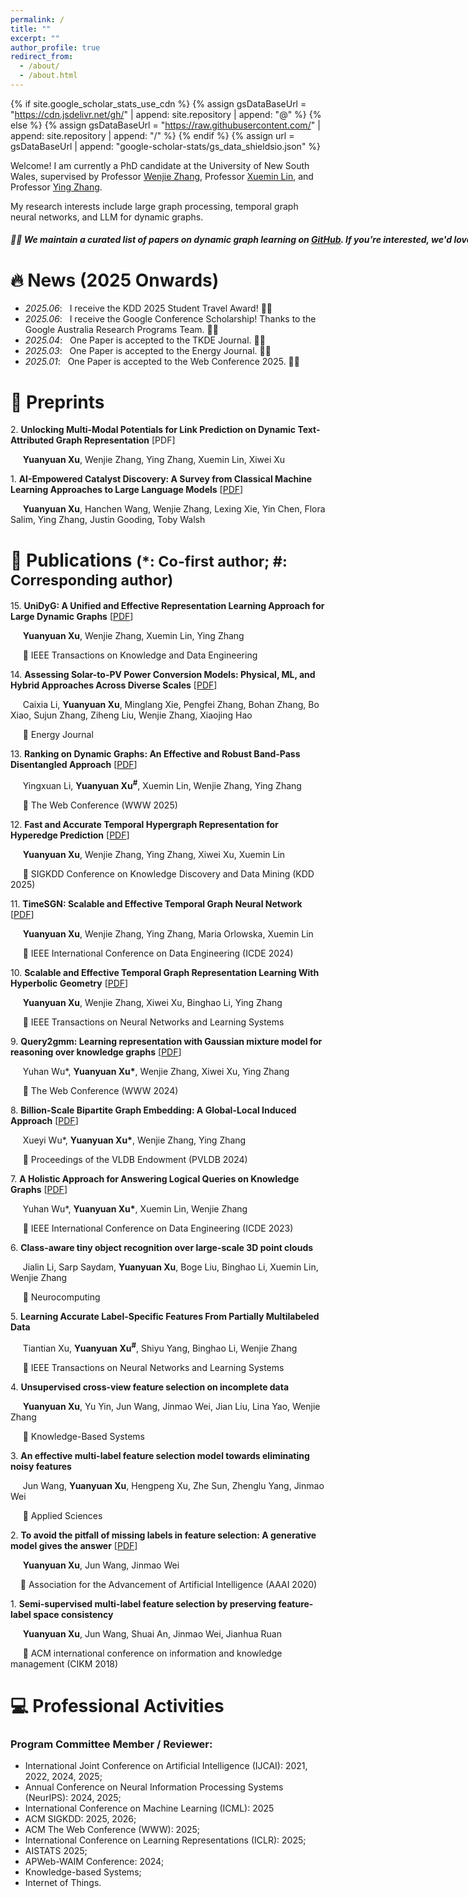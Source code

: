 ```yaml
---
permalink: /
title: ""
excerpt: ""
author_profile: true
redirect_from: 
  - /about/
  - /about.html
---
```


{% if site.google_scholar_stats_use_cdn %}
{% assign gsDataBaseUrl = "https://cdn.jsdelivr.net/gh/" | append: site.repository | append: "@" %}
{% else %}
{% assign gsDataBaseUrl = "https://raw.githubusercontent.com/" | append: site.repository | append: "/" %}
{% endif %}
{% assign url = gsDataBaseUrl | append: "google-scholar-stats/gs_data_shieldsio.json" %}

<span class='anchor' id='about-me'></span>

Welcome! I am currently a PhD candidate at the University of New South Wales, supervised by Professor [Wenjie Zhang](https://cgi.cse.unsw.edu.au/~zhangw/), Professor [Xuemin Lin](https://www.acem.sjtu.edu.cn/en/faculty/linxuemin.html), and Professor [Ying Zhang](https://profiles.uts.edu.au/Ying.Zhang).

My research interests include large graph processing, temporal graph neural networks, and LLM for dynamic graphs. 

<h5>
  <nobr>📣📣 We maintain a curated list of papers on dynamic graph learning on <a href="https://github.com/LuckyGirl-XU/Awesome-DynamicGraphLearning">GitHub</a>. If you’re interested, we'd love to have your contributions!</nobr>
</h5>

<!--I have published more than 100 papers at the top international AI conferences with total <a href='https://scholar.google.com/citations?user=DhtAFkwAAAAJ'>google scholar citations <strong><span id='total_cit'>260000+</span></strong></a> (You can also use google scholar badge <a href='https://scholar.google.com/citations?user=DhtAFkwAAAAJ'><img src="https://img.shields.io/endpoint?url={{ url | url_encode }}&logo=Google%20Scholar&labelColor=f6f6f6&color=9cf&style=flat&label=citations"></a>).-->

<span class='anchor' id='news'></span>
# 🔥 News (2025 Onwards)

- *2025.06*: &nbsp; I receive the KDD 2025 Student Travel Award! 🎉🎉
- *2025.06*: &nbsp; I receive the Google Conference Scholarship! Thanks to the Google Australia Research Programs Team. 🎉🎉
- *2025.04*: &nbsp; One Paper is accepted to the TKDE Journal. 👏👏 
- *2025.03*: &nbsp; One Paper is accepted to the Energy Journal. 👏👏 
- *2025.01*: &nbsp; One Paper is accepted to the Web Conference 2025. 👏👏 

<span class='anchor' id='preprint'></span>

# 🔖 Preprints

2\. **Unlocking Multi-Modal Potentials for Link Prediction on Dynamic Text-Attributed Graph Representation** [PDF]

   &nbsp;&nbsp;&nbsp;&nbsp; **Yuanyuan Xu**, Wenjie Zhang, Ying Zhang, Xuemin Lin, Xiwei Xu


1\. **AI-Empowered Catalyst Discovery: A Survey from Classical Machine Learning Approaches to Large Language Models** [[PDF](https://arxiv.org/abs/2502.13626)]

   &nbsp;&nbsp;&nbsp;&nbsp; **Yuanyuan Xu**, Hanchen Wang, Wenjie Zhang, Lexing Xie, Yin Chen, Flora Salim, Ying Zhang, Justin Gooding, Toby Walsh
   

<span class='anchor' id='pubs'></span>

# 📝 Publications  <small>(*: Co-first author; #: Corresponding author) </small>

15\. **UniDyG: A Unified and Effective Representation Learning Approach for Large Dynamic Graphs** [[PDF](https://ieeexplore.ieee.org/document/10981615)]

   &nbsp;&nbsp;&nbsp;&nbsp; **Yuanyuan Xu**, Wenjie Zhang, Xuemin Lin, Ying Zhang
   
   &nbsp;&nbsp;&nbsp;&nbsp; 📍 IEEE Transactions on Knowledge and Data Engineering
<p></p> 


14\. **Assessing Solar-to-PV Power Conversion Models: Physical, ML, and Hybrid Approaches Across Diverse Scales** [[PDF](https://doi.org/10.1016/j.energy.2025.135744)]

   &nbsp;&nbsp;&nbsp;&nbsp; Caixia Li, **Yuanyuan Xu**, Minglang Xie, Pengfei Zhang, Bohan Zhang, Bo Xiao, Sujun Zhang, Ziheng Liu, Wenjie Zhang, Xiaojing Hao

   &nbsp;&nbsp;&nbsp;&nbsp; 📍 Energy Journal
<p></p>  

13\. **Ranking on Dynamic Graphs: An Effective and Robust Band-Pass Disentangled Approach** [[PDF](https://dl.acm.org/doi/10.1145/3696410.3714943)]

   &nbsp;&nbsp;&nbsp;&nbsp; Yingxuan Li, **Yuanyuan Xu<sup>#</sup>**, Xuemin Lin, Wenjie Zhang, Ying Zhang

   &nbsp;&nbsp;&nbsp;&nbsp; 📍 The Web Conference (WWW 2025)
<p></p>  

12\. **Fast and Accurate Temporal Hypergraph Representation for Hyperedge Prediction** [[PDF](https://dl.acm.org/doi/10.1145/3690624.3709327)]

   &nbsp;&nbsp;&nbsp;&nbsp; **Yuanyuan Xu**, Wenjie Zhang, Ying Zhang, Xiwei Xu, Xuemin Lin

   &nbsp;&nbsp;&nbsp;&nbsp; 📍 SIGKDD Conference on Knowledge Discovery and Data Mining (KDD 2025)

<p></p>

11\. **TimeSGN: Scalable and Effective Temporal Graph Neural Network** [[PDF](https://ieeexplore.ieee.org/document/10597745)]

   &nbsp;&nbsp;&nbsp;&nbsp; **Yuanyuan Xu**, Wenjie Zhang, Ying Zhang, Maria Orlowska, Xuemin Lin

   &nbsp;&nbsp;&nbsp;&nbsp; 📍 IEEE International Conference on Data Engineering (ICDE 2024)

<p></p>

10\. **Scalable and Effective Temporal Graph Representation Learning With Hyperbolic Geometry** [[PDF](https://ieeexplore.ieee.org/stamp/stamp.jsp?arnumber=10528375)]

   &nbsp;&nbsp;&nbsp;&nbsp; **Yuanyuan Xu**, Wenjie Zhang, Xiwei Xu, Binghao Li, Ying Zhang

   &nbsp;&nbsp;&nbsp;&nbsp; 📍 IEEE Transactions on Neural Networks and Learning Systems

<p></p>

9\. **Query2gmm: Learning representation with Gaussian mixture model for reasoning over knowledge graphs** [[PDF](https://dl.acm.org/doi/pdf/10.1145/3589334.3645569)]

   &nbsp;&nbsp;&nbsp;&nbsp; Yuhan Wu\*, **Yuanyuan Xu\***, Wenjie Zhang, Xiwei Xu, Ying Zhang

   &nbsp;&nbsp;&nbsp;&nbsp; 📍 The Web Conference (WWW 2024)

<p></p>

8\. **Billion-Scale Bipartite Graph Embedding: A Global-Local Induced Approach** [[PDF](https://dl.acm.org/doi/pdf/10.14778/3626292.3626300)]

   &nbsp;&nbsp;&nbsp;&nbsp; Xueyi Wu\*, **Yuanyuan Xu\***, Wenjie Zhang, Ying Zhang

   &nbsp;&nbsp;&nbsp;&nbsp; 📍 Proceedings of the VLDB Endowment (PVLDB 2024)

<p></p>

7\. **A Holistic Approach for Answering Logical Queries on Knowledge Graphs** [[PDF](https://ieeexplore.ieee.org/stamp/stamp.jsp?arnumber=10184571)]

   &nbsp;&nbsp;&nbsp;&nbsp; Yuhan Wu\*, **Yuanyuan Xu\***, Xuemin Lin, Wenjie Zhang

   &nbsp;&nbsp;&nbsp;&nbsp; 📍 IEEE International Conference on Data Engineering (ICDE 2023)

<p></p>

6\. **Class-aware tiny object recognition over large-scale 3D point clouds**

   &nbsp;&nbsp;&nbsp;&nbsp; Jialin Li, Sarp Saydam, **Yuanyuan Xu**, Boge Liu, Binghao Li, Xuemin Lin, Wenjie Zhang

   &nbsp;&nbsp;&nbsp;&nbsp; 📍 Neurocomputing

<p></p>

5\. **Learning Accurate Label-Specific Features From Partially Multilabeled Data**

   &nbsp;&nbsp;&nbsp;&nbsp; Tiantian Xu, **Yuanyuan Xu<sup>#</sup>**, Shiyu Yang, Binghao Li, Wenjie Zhang

   &nbsp;&nbsp;&nbsp;&nbsp; 📍 IEEE Transactions on Neural Networks and Learning Systems

<p></p>

4\. **Unsupervised cross-view feature selection on incomplete data**

   &nbsp;&nbsp;&nbsp;&nbsp; **Yuanyuan Xu**, Yu Yin, Jun Wang, Jinmao Wei, Jian Liu, Lina Yao, Wenjie Zhang

   &nbsp;&nbsp;&nbsp;&nbsp; 📍 Knowledge-Based Systems

<p></p>

3\. **An effective multi-label feature selection model towards eliminating noisy features**

&nbsp;&nbsp;&nbsp;&nbsp; Jun Wang, **Yuanyuan Xu**, Hengpeng Xu, Zhe Sun, Zhenglu Yang, Jinmao Wei

&nbsp;&nbsp;&nbsp;&nbsp; 📍 Applied Sciences
<p></p>

2\. **To avoid the pitfall of missing labels in feature selection: A generative model gives the answer** [[PDF](https://ojs.aaai.org/index.php/AAAI/article/view/6127/5983)]

   &nbsp;&nbsp;&nbsp;&nbsp; **Yuanyuan Xu**, Jun Wang, Jinmao Wei

   &nbsp;&nbsp;&nbsp;&nbsp;📍 Association for the Advancement of Artificial Intelligence (AAAI 2020)

<p></p>

1\. **Semi-supervised multi-label feature selection by preserving feature-label space consistency**
   
   &nbsp;&nbsp;&nbsp;&nbsp; **Yuanyuan Xu**, Jun Wang, Shuai An, Jinmao Wei, Jianhua Ruan
   
   &nbsp;&nbsp;&nbsp;&nbsp; 📍 ACM international conference on information and knowledge management (CIKM 2018)


<span class='anchor' id='professional-activities'></span>
# 💻 Professional Activities
### Program Committee Member / Reviewer:
-  International Joint Conference on Artificial Intelligence (IJCAI): 2021, 2022, 2024, 2025;
-  Annual Conference on Neural Information Processing Systems (NeurIPS): 2024, 2025;
-  International Conference on Machine Learning (ICML): 2025 
-  ACM SIGKDD: 2025, 2026;
-  ACM The Web Conference (WWW): 2025;
-  International Conference on Learning Representations (ICLR): 2025;
-  AISTATS 2025;
-  APWeb-WAIM Conference: 2024;
-  Knowledge-based Systems;
-  Internet of Things.






